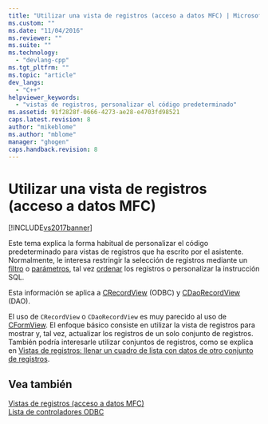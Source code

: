 ```yaml
---
title: "Utilizar una vista de registros (acceso a datos MFC) | Microsoft Docs"
ms.custom: ""
ms.date: "11/04/2016"
ms.reviewer: ""
ms.suite: ""
ms.technology: 
  - "devlang-cpp"
ms.tgt_pltfrm: ""
ms.topic: "article"
dev_langs: 
  - "C++"
helpviewer_keywords: 
  - "vistas de registros, personalizar el código predeterminado"
ms.assetid: 91f2828f-0666-4273-ae28-e4703fd98521
caps.latest.revision: 8
author: "mikeblome"
ms.author: "mblome"
manager: "ghogen"
caps.handback.revision: 8
---
```

# Utilizar una vista de registros (acceso a datos MFC)
[!INCLUDE[vs2017banner](../assembler/inline/includes/vs2017banner.md)]

Este tema explica la forma habitual de personalizar el código predeterminado para vistas de registros que ha escrito por el asistente.  Normalmente, le interesa restringir la selección de registros mediante un [filtro](../data/odbc/recordset-filtering-records-odbc.md) o [parámetros](../data/odbc/recordset-parameterizing-a-recordset-odbc.md), tal vez [ordenar](../data/odbc/recordset-sorting-records-odbc.md) los registros o personalizar la instrucción SQL.  
  
 Esta información se aplica a [CRecordView](../mfc/reference/crecordview-class.md) \(ODBC\) y [CDaoRecordView](../mfc/reference/cdaorecordview-class.md) \(DAO\).  
  
 El uso de `CRecordView` o `CDaoRecordView` es muy parecido al uso de [CFormView](../mfc/reference/cformview-class.md).  El enfoque básico consiste en utilizar la vista de registros para mostrar y, tal vez, actualizar los registros de un solo conjunto de registros.  También podría interesarle utilizar conjuntos de registros, como se explica en [Vistas de registros: llenar un cuadro de lista con datos de otro conjunto de registros](../data/filling-a-list-box-from-a-second-recordset-mfc-data-access.md).  
  
## Vea también  
 [Vistas de registros \(acceso a datos MFC\)](../data/record-views-mfc-data-access.md)   
 [Lista de controladores ODBC](../data/odbc/odbc-driver-list.md)